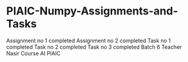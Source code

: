 # PIAIC-Numpy-Assignments-and-Tasks
Assignment no 1 completed
Assignment no 2 completed
Task no 1 completed
Task no 2 completed
Task no 3 completed
Batch 6
Teacher Nasir
Course AI
PIAIC
